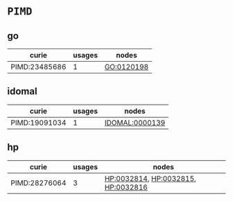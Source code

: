 # `PIMD`

## go

| curie         |   usages | nodes                                           |
|---------------|----------|-------------------------------------------------|
| PIMD:23485686 |        1 | [GO:0120198](https://bioregistry.io/GO:0120198) |

## idomal

| curie         |   usages | nodes                                                   |
|---------------|----------|---------------------------------------------------------|
| PIMD:19091034 |        1 | [IDOMAL:0000139](https://bioregistry.io/IDOMAL:0000139) |

## hp

| curie         |   usages | nodes                                                                                                                                             |
|---------------|----------|---------------------------------------------------------------------------------------------------------------------------------------------------|
| PIMD:28276064 |        3 | [HP:0032814](https://bioregistry.io/HP:0032814), [HP:0032815](https://bioregistry.io/HP:0032815), [HP:0032816](https://bioregistry.io/HP:0032816) |

